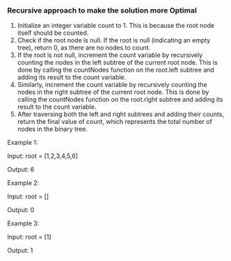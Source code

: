 ### Recursive approach to make the solution more Optimal

1. Initialize an integer variable count to 1. This is because the root node itself should be counted.
2. Check if the root node is null. If the root is null (indicating an empty tree), return 0, as there are no nodes to count.
3. If the root is not null, increment the count variable by recursively counting the nodes in the left subtree of the current root node. This is done by calling the countNodes function on the root.left subtree and adding its result to the count variable.
4. Similarly, increment the count variable by recursively counting the nodes in the right subtree of the current root node. This is done by calling the countNodes function on the root.right subtree and adding its result to the count variable.
5. After traversing both the left and right subtrees and adding their counts, return the final value of count, which represents the total number of nodes in the binary tree.

Example 1:

Input: root = [1,2,3,4,5,6]

Output: 6

Example 2:

Input: root = []

Output: 0

Example 3:

Input: root = [1]

Output: 1